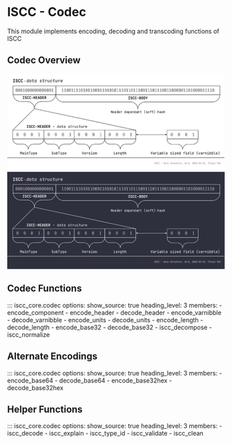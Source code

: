# ISCC - Codec

This module implements encoding, decoding and transcoding functions of ISCC

## Codec Overview

![ISCC - data structure](../images/iscc-data-structure-light.svg#only-light)
![ISCC - data structure](../images/iscc-data-structure-dark.svg#only-dark)

## Codec Functions

::: iscc_core.codec
    options:
        show_source: true
        heading_level: 3
        members:
            - encode_component
            - encode_header
            - decode_header
            - encode_varnibble
            - decode_varnibble
            - encode_units
            - decode_units
            - encode_length
            - decode_length
            - encode_base32
            - decode_base32
            - iscc_decompose
            - iscc_normalize

## Alternate Encodings

::: iscc_core.codec
    options:
        show_source: true
        heading_level: 3
        members:
            - encode_base64
            - decode_base64
            - encode_base32hex
            - decode_base32hex


## Helper Functions

::: iscc_core.codec
    options:
        show_source: true
        heading_level: 3
        members:
            - iscc_decode
            - iscc_explain
            - iscc_type_id
            - iscc_validate
            - iscc_clean
